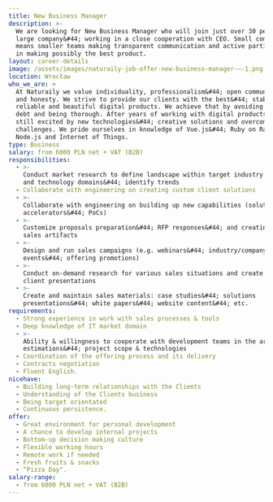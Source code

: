 ```yaml
---
title: New Business Manager
description: >-
  We are looking for New Business Manager who will join just over 30 people
  large company&#44; working in a close cooperation with CEO. Small company
  means smaller teams making transparent communication and active participation
  in making possibly the best product. 
layout: career-details
image: /assets/images/naturaily-job-offer-new-business-manager-–-1.png
location: Wrocław
who_we_are: >
  At Naturaily we value individuality, professionalism&#44; open communication
  and honesty. We strive to provide our clients with the best&#44; stable&#44;
  reliable and beautiful digital products. We achieve that by avoiding technical
  debt and being thorough. After years of working with digital products we’re
  still excited by new technologies&#44; creative solutions and overcoming
  challenges. We pride ourselves in knowledge of Vue.js&#44; Ruby on Rails&#44;
  Node.js and Internet of Things.
type: Business
salary: from 6000 PLN net + VAT (B2B)
responsibilities:
  - >-
    Conduct market research to define landscape within target industry segments
    and technology domains&#44; identify trends
  - Collaborate with engineering on creating custom client solutions
  - >-
    Collaborate with engineering on building up new capabilities (solution
    accelerators&#44; PoCs)
  - >-
    Customize proposals preparation&#44; RFP responses&#44; and creating other
    sales artifacts
  - >-
    Design and run sales campaigns (e.g. webinars&#44; industry/company
    events&#44; offering promotions)
  - >-
    Conduct on-demand research for various sales situations and create custom
    client presentations
  - >-
    Create and maintain sales materials: case studies&#44; solutions
    presentations&#44; white papers&#44; website content&#44; etc.
requirements:
  - Strong experience in work with sales processes & tools
  - Deep knowledge of IT market domain
  - >-
    Ability & willingness to cooperate with development teams in the area of
    estimations&#44; project scope & technologies
  - Coordination of the offering process and its delivery
  - Contracts negotiation
  - Fluent English.
nicehave:
  - Building long-term relationships with the Clients
  - Understanding of the Clients business
  - Being target orientated
  - Continuous persistence.
offer:
  - Great environment for personal development
  - A chance to develop internal projects
  - Bottom-up decision making culture
  - Flexible working hours
  - Remote work if needed
  - Fresh fruits & snacks
  - “Pizza Day".
salary-range:
  - from 6000 PLN net + VAT (B2B)
---
```


